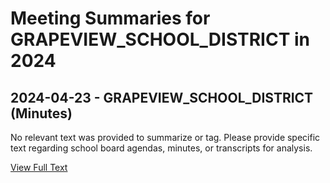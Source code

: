 # Meeting Summaries for GRAPEVIEW_SCHOOL_DISTRICT in 2024

## 2024-04-23 - GRAPEVIEW_SCHOOL_DISTRICT (Minutes)

No relevant text was provided to summarize or tag. Please provide specific text regarding school board agendas, minutes, or transcripts for analysis.

[View Full Text](https://raw.githubusercontent.com/VoronoiPerspectives/WashingtonStateSchoolBoardExplorer/refs/heads/main/data/countries/usa/states/wa/counties/mason/school_boards/grapeview_school_district/2024/processed/2024-04-23-meeting-minutes.txt)

